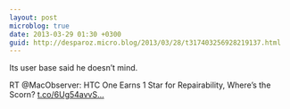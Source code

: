 ```yaml
---
layout: post
microblog: true
date: 2013-03-29 01:30 +0300
guid: http://desparoz.micro.blog/2013/03/28/t317403256928219137.html
---
```

Its user base said he doesn’t mind.

RT @MacObserver: HTC One Earns 1 Star for Repairability, Where’s the Scorn? [t.co/6Ug54avvS...](http://t.co/6Ug54avvSv)
